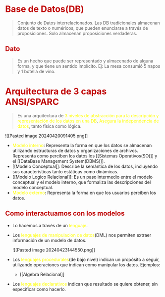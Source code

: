 # <span style="color:#c00000">Base de Datos(DB)</span>

> Conjunto de Datos interrelacionados.
> Las DB tradicionales almacenan datos de texto o numéricos, que pueden enunciarse a través de proposiciones. Solo almacenan proposiciones verdaderas.

## <span style="color:#c00000">Dato</span>

> Es un hecho que puede ser representado y almacenado de alguna forma, y que tiene un sentido implícito. 
> Ej: La mesa consumió 5 napos y 1 botella de vino.

# <span style="color:#c00000">Arquitectura de 3 capas ANSI/SPARC</span>

> Es una arquitectura de <span style="color:#ffff00">3 niveles de abstracción para la descripción y representación de los datos en una DB</span>.
> <span style="color:#ffff00">Asegura la independencia de datos</span>, tanto física como lógica.

![[Pasted image 20240420091405.png]]

- <span style="color:#ffff00">Modelo interno</span>: Representa la forma en que los datos se almacenan utilizando estructuras de datos y organizaciones de archivos. Representa como perciben los datos los [[Sistemas Operativos(SO)]] y el [[DataBase Management System(DBMS)]].
- [[Modelo Conceptual]]: Describe la semántica de los datos, incluyendo sus características tanto estáticas como dinámicas.
- [[Modelo Logico Relacional]]: Es un paso intermedio entre el modelo conceptual y el modelo interno, que formaliza las descripciones del modelo conceptual.
- <span style="color:#ffff00">Modelo externo</span>: Representa la forma en que los usuarios perciben los datos.
## <span style="color:#c00000">Como interactuamos con los modelos</span>
- Lo hacemos a través de un <span style="color:#ffff00">lenguaje</span>.
- Los <span style="color:#ffff00">lenguajes de manipulacion de datos</span>(DML) nos permiten extraer información de un modelo de datos.

	![[Pasted image 20240423144550.png]]
	
- Los <span style="color:#ffff00">lenguajes procedurales</span>(de bajo nivel) indican un propósito a seguir, utilizando operaciones que indican como manipular los datos. Ejemplos:
	- [[Algebra Relacional]]
- Los <span style="color:#ffff00">lenguajes declarativos</span> indican que resultado se quiere obtener, sin especificar como hacerlo.

